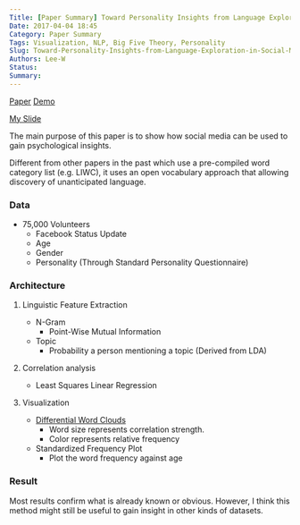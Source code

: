 ```yaml
---
Title: [Paper Summary] Toward Personality Insights from Language Exploration in Social Media
Date: 2017-04-04 18:45
Category: Paper Summary
Tags: Visualization, NLP, Big Five Theory, Personality
Slug: Toward-Personality-Insights-from-Language-Exploration-in-Social-Media
Authors: Lee-W
Status: 
Summary: 
---
```


[Paper](http://wwbp.org/papers/sam2013-dla.pdf)
[Demo](http://wwbp.org/personality_wc.html)

[My Slide](https://speakerdeck.com/leew/toward-personality-insights-from-language-exploration-in-social-media)

The main purpose of this paper is to show how social media can be used to gain psychological insights.

<!--more-->

Different from other papers in the past which use a pre-compiled word category list (e.g. LIWC),
it uses an open vocabulary approach that allowing discovery of unanticipated language.

### Data
- 75,000 Volunteers
	- Facebook Status Update
	- Age
	- Gender
	- Personality (Through Standard Personality Questionnaire)

### Architecture
1. Linguistic Feature Extraction
	- N-Gram
		- Point-Wise Mutual Information
	- Topic
		- Probability a person mentioning a topic (Derived from LDA)
	
2. Correlation analysis
	- Least Squares Linear Regression	
3. Visualization
	- [Differential Word Clouds](http://wwbp.org/personality_wc.html)
		- Word size represents correlation strength.
		- Color represents relative frequency
	- Standardized Frequency Plot
		- Plot the word frequency against age

### Result
Most results confirm what is already known or obvious.
However, I think this method might still be useful to gain insight in other kinds of datasets.